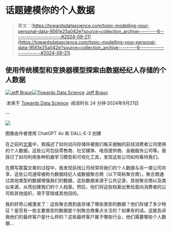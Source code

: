 # 话题建模你的个人数据

> 原文：[https://towardsdatascience.com/topic-modelling-your-personal-data-9561e25a042e?source=collection_archive---------6-----------------------#2024-09-21](https://towardsdatascience.com/topic-modelling-your-personal-data-9561e25a042e?source=collection_archive---------6-----------------------#2024-09-21)

## 使用传统模型和变换器模型探索由数据经纪人存储的个人数据

[](https://medium.com/@jbraun_44616?source=post_page---byline--9561e25a042e--------------------------------)[![Jeff Braun](../Images/c630fa32dde9d861ab9b2dcf11bff1e3.png)](https://medium.com/@jbraun_44616?source=post_page---byline--9561e25a042e--------------------------------)[](https://towardsdatascience.com/?source=post_page---byline--9561e25a042e--------------------------------)[![Towards Data Science](../Images/a6ff2676ffcc0c7aad8aaf1d79379785.png)](https://towardsdatascience.com/?source=post_page---byline--9561e25a042e--------------------------------) [Jeff Braun](https://medium.com/@jbraun_44616?source=post_page---byline--9561e25a042e--------------------------------)

·发表于 [Towards Data Science](https://towardsdatascience.com/?source=post_page---byline--9561e25a042e--------------------------------) ·阅读时长 24 分钟·2024年9月21日

--

![](../Images/4a9ad3270d2311c09eb1539f2af8e7d0.png)

图像由作者使用 ChatGPT 4o 和 DALL-E-3 创建

在之前的[文章](https://medium.com/towards-data-science/accessing-your-personal-data-569b8991d745)中，我描述了如何访问存储并被我们每天接触的前线消费者公司使用的个人数据。这些公司包括零售商、社交媒体、电信提供商、金融服务公司等。我探讨了如何利用各种机器学习模型和可视化工具，发现这些公司如何看待我们。

在撰写那篇文章的过程中，我发现前线公司经常将我们的个人数据与另一类公司共享，这些公司通常被称为数据经纪人或数据聚合商（以下简称聚合商）。聚合商通过其他类型的数据增强我们的数据，这些数据来源于公共记录、其他聚合商以及类似来源，从而创建我们的个人档案。然后，他们将这些档案出售给面向消费者的公司和其他组织，用于营销或其他目的。

我的好奇心被激发了：这些聚合商到底存储了哪些类型的数据？他们存储了多少特征？是否有一些主要类型的数据是个别聚合商重点关注的？如果有的话，这能告诉我他们的最终客户是什么样的？这些最终客户属于哪些行业，他们需要哪些个人数据…
